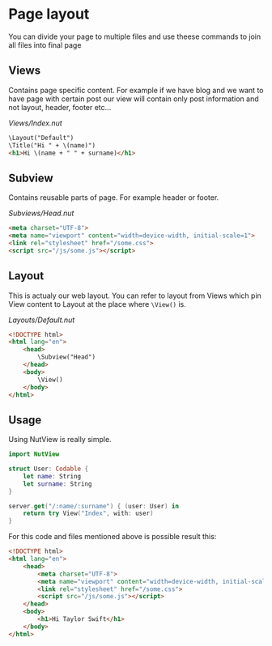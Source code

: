 # Page layout

You can divide your page to multiple files and use theese commands to join all files into final page

## Views
Contains page specific content. For example if we have blog and we want to have page with certain post our view will contain only post information and not layout, header, footer etc...

*Views/Index.nut*

```html
\Layout("Default")
\Title("Hi " + \(name)")
<h1>Hi \(name + " " + surname)</h1>
```

## Subview
Contains reusable parts of page. For example header or footer.

*Subviews/Head.nut*

```html
<meta charset="UTF-8">
<meta name="viewport" content="width=device-width, initial-scale=1">
<link rel="stylesheet" href="/some.css">
<script src="/js/some.js"></script>
```

## Layout
This is actualy our web layout. You can refer to layout from Views which pin View content to Layout at the place where `\View()` is.

*Layouts/Default.nut*

```html
<!DOCTYPE html>
<html lang="en">
    <head>
        \Subview("Head")
    </head>
    <body>
        \View()
    </body>
</html>
```

## Usage

Using NutView is really simple.

```swift
import NutView

struct User: Codable {
    let name: String
    let surname: String
}

server.get("/:name/:surname") { (user: User) in
    return try View("Index", with: user)
}
```

For this code and files mentioned above is possible result this: 

```html
<!DOCTYPE html>
<html lang="en">
    <head>
        <meta charset="UTF-8">
        <meta name="viewport" content="width=device-width, initial-scale=1">
        <link rel="stylesheet" href="/some.css">
        <script src="/js/some.js"></script>
    </head>
    <body>
        <h1>Hi Taylor Swift</h1>
    </body>
</html>
```

